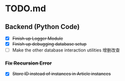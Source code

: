 # TODO.md

## Backend (Python Code)
- [x] ~~Finish up Logger Module~~
- [x] ~~Finish up debugging database setup~~
- [ ] Make the other database interaction utilities 增删改查
### ~~Fix Recursion Error~~
- [x] ~~Store ID instead of instances in Article instances~~